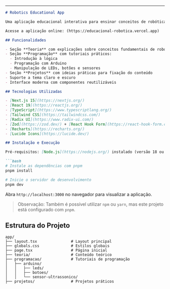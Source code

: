 ---

````markdown
# Robotics Educational App

Uma aplicação educacional interativa para ensinar conceitos de robótica e programação, com foco especial em Arduino. Criado com Next.js, React e Tailwind CSS, o projeto visa facilitar o aprendizado prático por meio de conteúdo teórico, tutoriais e projetos aplicados.

Acesse a aplicação online: (https://educacional-robotica.vercel.app)

## Funcionalidades

- Seção **Teoria** com explicações sobre conceitos fundamentais de robótica
- Seção **Programação** com tutoriais práticos:
  - Introdução à lógica
  - Programação com Arduino
  - Manipulação de LEDs, botões e sensores
- Seção **Projetos** com ideias práticas para fixação do conteúdo
- Suporte a tema claro e escuro
- Interface moderna com componentes reutilizáveis

## Tecnologias Utilizadas

- [Next.js 15](https://nextjs.org/)
- [React 19](https://reactjs.org/)
- [TypeScript](https://www.typescriptlang.org/)
- [Tailwind CSS](https://tailwindcss.com/)
- [Radix UI](https://www.radix-ui.com/)
- [Zod](https://zod.dev/) + [React Hook Form](https://react-hook-form.com/)
- [Recharts](https://recharts.org/)
- [Lucide Icons](https://lucide.dev/)

## Instalação e Execução

Pré-requisitos: [Node.js](https://nodejs.org/) instalado (versão 18 ou superior recomendada)

```bash
# Instale as dependências com pnpm
pnpm install

# Inicie o servidor de desenvolvimento
pnpm dev
````

Abra `http://localhost:3000` no navegador para visualizar a aplicação.

> Observação: Também é possível utilizar `npm` ou `yarn`, mas este projeto está configurado com `pnpm`.

## Estrutura do Projeto

```
app/
├── layout.tsx               # Layout principal
├── globals.css              # Estilos globais
├── page.tsx                 # Página inicial
├── teoria/                  # Conteúdo teórico
├── programacao/             # Tutoriais de programação
│   ├── arduino/
│   │   ├── leds/
│   │   ├── botoes/
│   │   └── sensor-ultrassonico/
├── projetos/                # Projetos práticos
```
